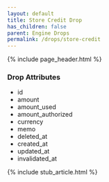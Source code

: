 ```yaml
---
layout: default
title: Store Credit Drop
has_children: false
parent: Engine Drops
permalink: /drops/store-credit
---
```


{% include page_header.html %}

### Drop Attributes

- id
- amount
- amount_used
- amount_authorized
- currency
- memo
- deleted_at
- created_at
- updated_at
- invalidated_at

{% include stub_article.html %}